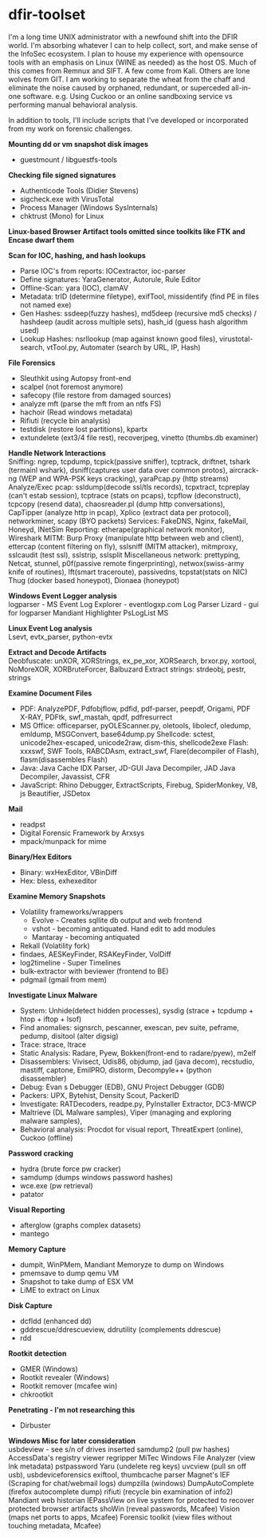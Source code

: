 # dfir-toolset
I'm a long time UNIX administrator with a newfound shift into the DFIR world.  I'm absorbing whatever I can to help collect, sort, and make sense of the InfoSec ecosystem.  I plan to house my experience with opensource tools with an emphasis on Linux (WINE as needed) as the host OS.  Much of this comes from Remnux and SIFT.  A few come from Kali.  Others are lone wolves from GIT.  I am working to separate the wheat from the chaff and eliminate the noise caused by orphaned, redundant, or superceded all-in-one software.  e.g. Using Cuckoo or an online sandboxing service vs performing manual behavioral analysis.  

In addition to tools, I'll include scripts that I've developed or incorporated from my work on forensic challenges.  

**Mounting dd or vm snapshot disk images**  
* guestmount / libguestfs-tools  

**Checking file signed signatures**  
* Authenticode Tools (Didier Stevens)
* sigcheck.exe with VirusTotal
* Process Manager (Windows SysInternals)
* chktrust (Mono) for Linux

**Linux-based Browser Artifact tools omitted since toolkits like FTK and Encase dwarf them**  
    
**Scan for IOC, hashing, and hash lookups**  
* Parse IOC's from reports: IOCextractor, ioc-parser
* Define signatures: YaraGenerator, Autorule, Rule Editor
* Offline-Scan: yara (IOC), clamAV
* Metadata: trID (determine filetype), exifTool, missidentify (find PE in files not named exe)
* Gen Hashes: ssdeep(fuzzy hashes), md5deep (recursive md5 checks) / hashdeep (audit across multiple sets), hash_id (guess hash algorithm used)
* Lookup Hashes: nsrllookup (map against known good files), virustotal-search, vtTool.py, Automater (search by URL, IP, Hash)

**File Forensics**  
* Sleuthkit using Autopsy front-end
* scalpel (not foremost anymore)
* safecopy (file restore from damaged sources)
* analyze mft (parse the mft from an ntfs FS)
* hachoir (Read windows metadata)
* Rifiuti (recycle bin analysis)
* testdisk (restore lost partitions), kpartx
* extundelete (ext3/4 file rest), recoverjpeg, vinetto (thumbs.db examiner)

**Handle Network Interactions**  
    Sniffing: ngrep, tcpdump, tcpick(passive sniffer), tcptrack, driftnet, tshark (termainl wshark),
      dsniff(captures user data over common protos), aircrack-ng (WEP and WPA-PSK keys cracking), 
      yaraPcap.py (http streams)
    Analyze/Exec pcap: ssldump(decode ssl/tls records), tcpxtract, 
      tcpreplay (can't estab session), tcptrace (stats on pcaps), tcpflow (deconstruct), 
      tcpcopy (resend data), chaosreader.pl (dump http conversations),
      CapTipper (analyze http in pcap), Xplico (extract data per protocol), networkminer,
      scapy (BYO packets)
    Services: FakeDNS, Nginx, fakeMail, Honeyd, INetSim
    Reporting: etherape(graphical network monitor), Wireshark
    MITM: Burp Proxy (manipulate http between web and client), ettercap (content filtering on fly), 
      sslsniff (MITM attacker), mitmproxy, sslcaudit (test ssl), sslstrip, sslsplit
    Miscellaneous network: prettyping, Netcat, stunnel, p0f(passive remote fingerprinting), 
      netwox(swiss-army knife of routines), lft(smart traceroute), passivedns, tcpstat(stats on NIC)
      Thug (docker based honeypot), Dionaea (honeypot)

**Windows Event Logger analysis**  
   logparser - MS
   Event Log Explorer - eventlogxp.com
   Log Parser Lizard - gui for logparser
   Mandiant Highlighter
   PsLogList MS

**Linux Event Log analysis**  
   Lsevt,  evtx_parser, python-evtx

**Extract and Decode Artifacts**  
    Deobfuscate: unXOR, XORStrings, ex_pe_xor, XORSearch, brxor.py, xortool, NoMoreXOR, XORBruteForcer, Balbuzard
    Extract strings: strdeobj, pestr, strings

**Examine Document Files**  
* PDF: AnalyzePDF, Pdfobjflow, pdfid, pdf-parser, peepdf, Origami, PDF X-RAY, PDFtk, swf_mastah, qpdf, pdfresurrect
* MS Office: officeparser, pyOLEScanner.py, oletools, libolecf, oledump, emldump, MSGConvert, base64dump.py
    Shellcode: sctest, unicode2hex-escaped, unicode2raw, dism-this, shellcode2exe
    Flash: xxxswf, SWF Tools, RABCDAsm, extract_swf, Flare(decompiler of Flash), flasm(disassembles Flash)
* Java: Java Cache IDX Parser, JD-GUI Java Decompiler, JAD Java Decompiler, Javassist, CFR
* JavaScript: Rhino Debugger, ExtractScripts, Firebug, SpiderMonkey, V8, js Beautifier, JSDetox
    
**Mail**  
* readpst
* Digital Forensic Framework by Arxsys
* mpack/munpack for mime

**Binary/Hex Editors**  
* Binary: wxHexEditor, VBinDiff
* Hex: bless, exhexeditor

**Examine Memory Snapshots**  
* Volatility frameworks/wrappers
  * Evolve - Creates sqllite db output and web frontend
  * vshot - becoming antiquated.  Hand edit to add modules
  * Mantaray - becoming antiquated
* Rekall (Volatility fork)
* findaes, AESKeyFinder, RSAKeyFinder, VolDiff
* log2timeline - Super Timelines 
* bulk-extractor with beviewer (frontend to BE)
* pdgmail (gmail from mem)

**Investigate Linux Malware**  
* System: Unhide(detect hidden processes), sysdig (strace + tcpdump + htop + iftop + lsof)
* Find anomalies: signsrch, pescanner, exescan, pev suite, peframe, pedump, disitool (alter digsig)
* Trace: strace, ltrace
* Static Analysis: Radare, Pyew, Bokken(front-end to radare/pyew), m2elf
* Disassemblers: Vivisect, Udis86, objdump, jad (java decom), recstudio, mastiff, captone, EmilPRO, distorm, Decompyle++ (python disassembler)
* Debug: Evan s Debugger (EDB), GNU Project Debugger (GDB)
* Packers: UPX, Bytehist, Density Scout, PackerID
* Investigate: RATDecoders, readpe.py, PyInstaller Extractor, DC3-MWCP
* Maltrieve (DL Malware samples), Viper (managing and exploring malware samples), 
* Behavioral analysis: Procdot for visual report, ThreatExpert (online), Cuckoo (offline)

**Password cracking**  
* hydra (brute force pw cracker)
* samdump (dumps windows password hashes)
* wce.exe (pw retrieval)
* patator

**Visual Reporting**  
* afterglow (graphs complex datasets)
* mantego

**Memory Capture**  
* dumpit, WinPMem, Mandiant Memoryze to dump on Windows
* pmemsave to dump qemu VM
* Snapshot to take dump of ESX VM
* LiME to extract on Linux

**Disk Capture**  
* dcfldd (enhanced dd)
* gddrescue/ddrescueview, ddrutility (complements ddrescue)
* rdd

**Rootkit detection**  
* GMER (Windows)  
* Rootkit revealer (Windows)  
* Rootkit remover (mcafee win)  
* chkrootkit  

**Penetrating - I'm not researching this**  
* Dirbuster  

**Windows Misc for later consideration**  
  usbdeview - see s/n of drives inserted
  samdump2 (pull pw hashes)
  AccessData's registry viewer
  regripper
  MiTec Windows File Analyzer (view lnk metadata)
  pstpassword
  Yaru (undelete reg keys)
  uvcview (pull sn off usb), usbdeviceforensics
  exiftool, thumbcache parser
  Magnet's IEF (Scraping for chat/webmail logs)
  dumpzilla (windows)
  DumpAutoComplete (firefox autocomplete dump)
  rifiuti (recycle bin examination of info2)
  Mandiant web historian
  IEPassView on live system for protected to recover protected browser artifacts
  shoWin (reveal passwords, Mcafee)
  Vision (maps net ports to apps, Mcafee)
  Forensic toolkit (view files without touching metadata, Mcafee)
